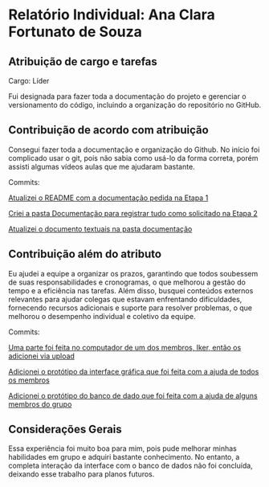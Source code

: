 # Relatório Individual: Ana Clara Fortunato de Souza

## Atribuição de cargo e tarefas
Cargo: Líder 

Fui designada para fazer toda a documentação do projeto e gerenciar o versionamento do código, incluindo a organização do repositório no GitHub.

## Contribuição de acordo com atribuição
Consegui fazer toda a documentação e organização do Github. No início foi complicado usar o git, pois não sabia como usá-lo da forma correta, porém assisti algumas vídeos aulas que me ajudaram bastante.

Commits:

[Atualizei o README com a documentação pedida na Etapa 1](https://github.com/poo-ec-2024-1/g8/commit/fddaee555737a9b5e8c84b58f2ad8a30eb3e19cf)

[Criei a pasta Documentação para registrar tudo como solicitado na Etapa 2](https://github.com/poo-ec-2024-1/g8/commit/2c1114ba6aec2739e6a43c4984380552799638a9)

[Atualizei o documento textuais na pasta documentação](https://github.com/poo-ec-2024-1/g8/commit/48f471139a2cfab275333ebdede4ef81aa176638)


## Contribuição além do atributo
Eu ajudei a equipe a organizar os prazos, garantindo que todos soubessem de suas responsabilidades e cronogramas, o que melhorou a gestão do tempo e a eficiência nas tarefas. Além disso, busquei conteúdos externos relevantes para ajudar colegas que estavam enfrentando dificuldades, fornecendo recursos adicionais e suporte para resolver problemas, o que melhorou o desempenho individual e coletivo da equipe.

Commits:

[Uma parte foi feita no computador de um dos membros, Iker, então os adicionei via upload](https://github.com/poo-ec-2024-1/g8/commit/3488271ab364d61d56ca461e3b98a5d8863dd3ea)

[Adicionei o protótipo da interface gráfica que foi feita com a ajuda de todos os membros](https://github.com/poo-ec-2024-1/g8/commit/e91165d7033280950c0195ad4e93e131bfa9a14e)

[Adicionei o protótipo do banco de dado que foi feita com a ajuda de alguns membros do grupo](https://github.com/poo-ec-2024-1/g8/commit/e91165d7033280950c0195ad4e93e131bfa9a14e)


## Considerações Gerais
Essa experiência foi muito boa para mim, pois pude melhorar minhas habilidades em grupo e adquiri bastante conhecimento. No entanto, a completa interação da interface com o banco de dados não foi concluída, deixando esse trabalho para planos futuros.
